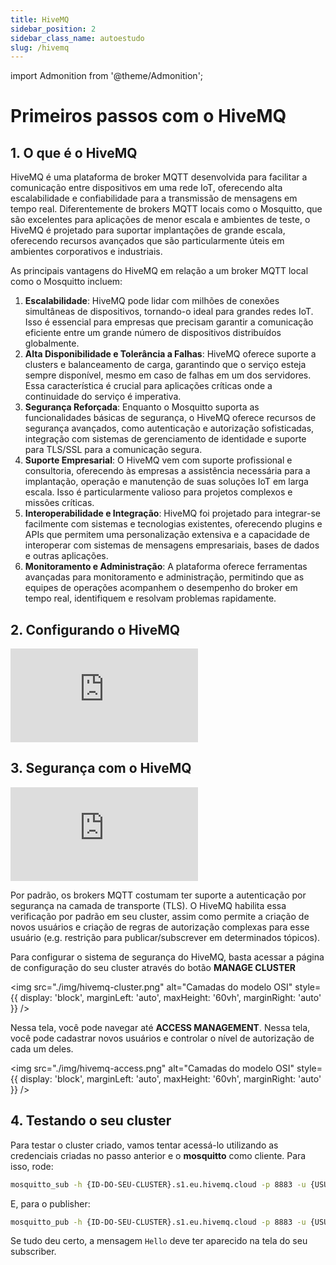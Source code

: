 ```yaml
---
title: HiveMQ
sidebar_position: 2
sidebar_class_name: autoestudo
slug: /hivemq
---
```


import Admonition from '@theme/Admonition';

# Primeiros passos com o HiveMQ

## 1. O que é o HiveMQ

HiveMQ é uma plataforma de broker MQTT desenvolvida para facilitar a
comunicação entre dispositivos em uma rede IoT, oferecendo alta escalabilidade
e confiabilidade para a transmissão de mensagens em tempo real. Diferentemente
de brokers MQTT locais como o Mosquitto, que são excelentes para aplicações de
menor escala e ambientes de teste, o HiveMQ é projetado para suportar
implantações de grande escala, oferecendo recursos avançados que são
particularmente úteis em ambientes corporativos e industriais.

As principais vantagens do HiveMQ em relação a um broker MQTT local como o
Mosquitto incluem:

1. **Escalabilidade**: HiveMQ pode lidar com milhões de conexões simultâneas de
   dispositivos, tornando-o ideal para grandes redes IoT. Isso é essencial para
   empresas que precisam garantir a comunicação eficiente entre um grande
   número de dispositivos distribuídos globalmente.
2. **Alta Disponibilidade e Tolerância a Falhas**: HiveMQ oferece suporte a
   clusters e balanceamento de carga, garantindo que o serviço esteja sempre
   disponível, mesmo em caso de falhas em um dos servidores. Essa
   característica é crucial para aplicações críticas onde a continuidade do
   serviço é imperativa.
3. **Segurança Reforçada**: Enquanto o Mosquitto suporta as funcionalidades
   básicas de segurança, o HiveMQ oferece recursos de segurança avançados, como
   autenticação e autorização sofisticadas, integração com sistemas de
   gerenciamento de identidade e suporte para TLS/SSL para a comunicação
   segura.
4. **Suporte Empresarial**: O HiveMQ vem com suporte profissional e
   consultoria, oferecendo às empresas a assistência necessária para a
   implantação, operação e manutenção de suas soluções IoT em larga escala.
   Isso é particularmente valioso para projetos complexos e missões críticas.
5. **Interoperabilidade e Integração**: HiveMQ foi projetado para integrar-se
   facilmente com sistemas e tecnologias existentes, oferecendo plugins e APIs
   que permitem uma personalização extensiva e a capacidade de interoperar com
   sistemas de mensagens empresariais, bases de dados e outras aplicações.
6. **Monitoramento e Administração**: A plataforma oferece ferramentas
   avançadas para monitoramento e administração, permitindo que as equipes de
   operações acompanhem o desempenho do broker em tempo real, identifiquem e
   resolvam problemas rapidamente.

## 2. Configurando o HiveMQ

<Admonition 
    type="info" 
    title="Autoestudo">

<div style={{ textAlign: 'center' }}>
    <iframe 
        style={{
            display: 'block',
            margin: 'auto',
            width: '100%',
            height: '50vh',
        }}
        src="https://www.youtube.com/embed/y6PFe3YDr2g" 
        frameborder="0" 
        allowFullScreen>
    </iframe>
</div>

</Admonition>

## 3. Segurança com o HiveMQ

<Admonition 
    type="info" 
    title="Autoestudo">

<div style={{ textAlign: 'center' }}>
    <iframe 
        style={{
            display: 'block',
            margin: 'auto',
            width: '100%',
            height: '50vh',
        }}
        src="https://www.youtube.com/embed/ug5UAylAqEY" 
        frameborder="0" 
        allowFullScreen>
    </iframe>
</div>

</Admonition>

Por padrão, os brokers MQTT costumam ter suporte a autenticação por segurança
na camada de transporte (TLS). O HiveMQ habilita essa verificação por padrão em
seu cluster, assim como permite a criação de novos usuários e criação de regras
de autorização complexas para esse usuário (e.g. restrição para
publicar/subscrever em determinados tópicos).

Para configurar o sistema de segurança do HiveMQ, basta acessar a página de
configuração do seu cluster através do botão **MANAGE CLUSTER**

<img 
  src="./img/hivemq-cluster.png"
  alt="Camadas do modelo OSI" 
  style={{ 
    display: 'block',
    marginLeft: 'auto',
    maxHeight: '60vh',
    marginRight: 'auto'
  }} 
/>
<br/>

Nessa tela, você pode navegar até **ACCESS MANAGEMENT**. Nessa tela, você pode
cadastrar novos usuários e controlar o nível de autorização de cada um deles.

<img 
  src="./img/hivemq-access.png"
  alt="Camadas do modelo OSI" 
  style={{ 
    display: 'block',
    marginLeft: 'auto',
    maxHeight: '60vh',
    marginRight: 'auto'
  }} 
/>
<br/>

## 4. Testando o seu cluster

Para testar o cluster criado, vamos tentar acessá-lo utilizando as credenciais
criadas no passo anterior e o **mosquitto** como cliente. Para isso, rode:

```bash title="Comando subscriber"
mosquitto_sub -h {ID-DO-SEU-CLUSTER}.s1.eu.hivemq.cloud -p 8883 -u {USUARIO} -P {SENHA} -t my/test/topic
```

E, para o publisher:

```bash title="Comando publisher"
mosquitto_pub -h {ID-DO-SEU-CLUSTER}.s1.eu.hivemq.cloud -p 8883 -u {USUARIO} -P {SENHA} -t 'my/test/topic' -m 'Hello'
```

Se tudo deu certo, a mensagem `Hello` deve ter aparecido na tela do seu
subscriber.
